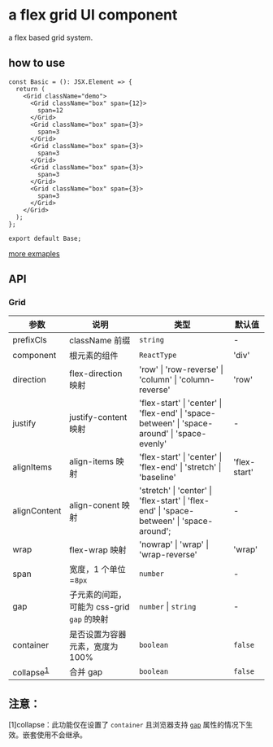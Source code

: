 # a flex grid UI component

a flex based grid system.


## how to use

```tsx
const Basic = (): JSX.Element => {
  return (
    <Grid className="demo">
      <Grid className="box" span={12}>
        span=12
      </Grid>
      <Grid className="box" span={3}>
        span=3
      </Grid>
      <Grid className="box" span={3}>
        span=3
      </Grid>
      <Grid className="box" span={3}>
        span=3
      </Grid>
      <Grid className="box" span={3}>
        span=3
      </Grid>
    </Grid>
  );
};

export default Base;
```

[more exmaples](./demo)


## API

### Grid

| 参数                            | 说明                                       | 类型                                                                                          | 默认值       |
| ------------------------------- | ------------------------------------------ | --------------------------------------------------------------------------------------------- | ------------ |
| prefixCls                       | className 前缀                             | `string`                                                                                      | -            |
| component                       | 根元素的组件                               | `ReactType`                                                                                   | 'div'        |
| direction                       | flex-direction 映射                        | 'row' \| 'row-reverse' \| 'column' \| 'column-reverse'                                        | 'row'        |
| justify                         | justify-content 映射                       | 'flex-start' \| 'center' \| 'flex-end' \| 'space-between' \| 'space-around' \| 'space-evenly' | -            |
| alignItems                      | align-items 映射                           | 'flex-start' \| 'center' \| 'flex-end' \| 'stretch' \| 'baseline'                             | 'flex-start' |
| alignContent                    | align-conent 映射                          | 'stretch' \| 'center' \| 'flex-start' \| 'flex-end' \| 'space-between' \| 'space-around';     | -            |
| wrap                            | flex-wrap 映射                             | 'nowrap' \| 'wrap' \| 'wrap-reverse'                                                          | 'wrap'       |
| span                            | 宽度，1 个单位=`8px`                       | `number`                                                                                      | -            |
| gap                             | 子元素的间距，可能为 css-grid `gap` 的映射 | `number` \| `string`                                                                          | -            |
| container                       | 是否设置为容器元素，宽度为 100%            | `boolean`                                                                                     | `false`      |
| collapse<sup>[1](#注意：)</sup> | 合并 gap                                   | `boolean`                                                                                     | `false`      |

## 注意：

[1]collapse：此功能仅在设置了 `container` 且浏览器支持 [`gap`](https://caniuse.com/?search=gap) 属性的情况下生效。嵌套使用不会继承。
